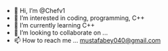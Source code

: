- 👋 Hi, I’m @Chefv1
- 👀 I’m interested in coding, programming, C++
- 🌱 I’m currently learning C++
- 💞️ I’m looking to collaborate on ...
- 📫 How to reach me ... mustafabey040@gmail.com

<!---
Chefv1/Chefv1 is a ✨ special ✨ repository because its `README.md` (this file) appears on your GitHub profile.
You can click the Preview link to take a look at your changes.
--->
